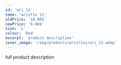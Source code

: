```yaml
---
id: 'wri_11'
name: 'wristle 11'
oldPrice: '10.00$'
newPrice: '8.00$'
size: 'L'
colour: 'Red'
excerpt: 'product description'
cover_image: '/img/products/wristles/wri_11.webp'
---
```

full product description
